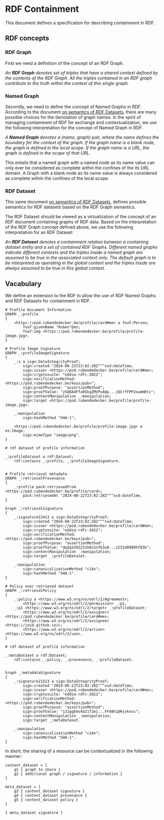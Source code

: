 # RDF Containment

This document defines a specification for describing containment in RDF.

## RDF concepts


### RDF Graph
First we need a definition of the concept of an RDF Graph.

*An **RDF Graph** denotes set of triples that have a shared context defined by the contents of the RDF Graph. All the triples contained in an RDF graph contribute to the truth within the context of this single graph.*

### Named Graph
Secondly, we need to define the concept of Named Graphs in RDF.
According to the document [on semantics of RDF Datasets](https://www.w3.org/TR/rdf11-datasets/),
there are many possible choices for the denotation of graph names.
In the spirit of managing containment of RDF for exchange and contextualization,
we use the following interpretation for the concept of Named Graph in RDF.

*A **Named Graph** denotes a (name, graph) pair, where the name defines the boundary for the context of the graph. If the graph name is a blank node, the graph is defined in the local scope. If the graph name is a URL, the graph is defined in the scope of that URL.*

This entails that a named graph with a named node as its name value can only ever be considered as complete within the confines of the its URL domain. A Graph with a blank node as its name value is always considered as complete within the confines of the local scope.

### RDF Dataset
This same document [on semantics of RDF Datasets](https://www.w3.org/TR/rdf11-datasets/),
defines possible semantics for RDF datasets based on the RDF Graph semantics.

The RDF Dataset should be viewed as a virtualization of the concept of an RDF document containing graphs of RDF data.
Based on the interpretation of the RDF Graph concept defined above, 
we use the following interpretation for an RDF Dataset:

*An **RDF Dataset** denotes a containment relation between a containing dataset entity and a set of contained RDF Graphs. Different named graphs indicate different contexts and the triples inside a named graph are assumed to be true in the associated context only. The default graph is to be interpreted as operating in the global context and the triples inside are always assumed to be true in this global context.*


## Vacabulary

We define an extension to the RDF to allow the use of RDF Named Graphs and RDF Datasets for containment in RDF.

```
# Profile Document Information
GRAPH _:profile 
{
    <https://pod.rubendedecker.be/profile/card#me> a foaf:Person;
        foaf:givenName "Ruben"@en;
        foaf:img <https://pod.rubendedecker.be/profile/profile-image.jpg>.
}

# Profile Image Signature
GRAPH _:profileImageSignature
{
    _:s a sign:DataIntegrityProof;
        sign:created "2024-08-22T23:02:28Z"^^xsd:dateTime;
        sign:issuer <https://pod.rubendedecker.be/profile/card#me>;
        sign:cryptosuite: "eddsa-rdfc-2022";
        sign:verificationMethod: <https://pod.rubendedecker.be/keys/pub>";
        sign:proofPurpose: "assertionMethod";
        sign:proofValue: "z58DAdFfa9SkqZMVPxAQp...jQCrfFPP2oumHKtz";
        sign:contentManipulation _:manipulation;
        sign:target <https://pod.rubendedecker.be/profile/profile-image.jpg>.

    _:manipulation 
        sign:hashMethod "SHA-1";

    <https://pod.rubendedecker.be/profile/profile-image.jpg> a ex:Image;
        sign:mimeType "image/png".    
}

# rdf dataset of profile information 

_:profileDataset a rdf:Dataset;
    rdf:contains _:profile, _:profileImageSignature.


# Profile retrieval metadata
GRAPH _:retrievalProvenance
{
    _:profile pack:retrievedFrom <https://pod.rubendedecker.be/profile/card>;
        pack:retrievedAt "2024-08-22T23:02:28Z"^^xsd:dateTime.
}

Graph _:retrievalSignature
{
    _:signature13412 a sign:DataIntegrityProof;
        sign:created "2024-08-22T23:02:28Z"^^xsd:dateTime;
        sign:issuer <https://pod.rubendedecker.be/profile/card#me>;
        sign:cryptosuite: "eddsa-rdfc-2022";
        sign:verificationMethod: <https://pod.rubendedecker.be/keys/pub>";
        sign:proofPurpose: "assertionMethod";
        sign:proofValue: "dqdqih92231h8n1nfb3u8...1231d8988hf83b";
        sign:contentManipulation _:manipulation;
        sign:target _:profileDataset.

    _:manipulation 
        sign:canonicalizationMethod "c14n";
        sign:hashMethod "SHA-1".
}

# Policy over retrieved dataset
GRAPH _:retrievalPolicy 
{
    _:policy a <https://www.w3.org/ns/odrl/2/Agreement>;
        <https://www.w3.org/ns/odrl/2/permission> _:p1.
    _:p1 <https://www.w3.org/ns/odrl/2/target> _:profileDataset;
        <https://www.w3.org/ns/odrl/2/assigner> <https://pod.rubendedecker.be/profile/card#me>;
        <https://www.w3.org/ns/odrl/2/assignee> <https://josd.github.io/>;
        <https://www.w3.org/ns/odrl/2/action> <https://www.w3.org/ns/odrl/2/use>.
}

# rdf dataset of profile information

_:metaDataset a rdf:Dataset;
    rdf:contains _:policy, _:provenance, _:profileDataset.


Graph _:metadataSignature
{
    _:signature21523 a sign:DataIntegrityProof;
        sign:created "2024-08-22T23:02:28Z"^^xsd:dateTime;
        sign:issuer <https://pod.rubendedecker.be/profile/card#me>;
        sign:cryptosuite: "eddsa-rdfc-2022";
        sign:verificationMethod: <https://pod.rubendedecker.be/keys/pub>";
        sign:proofPurpose: "assertionMethod";
        sign:proofValue: "131ggb4v4d21f3e1...FF88h2@Hjsknss";
        sign:contentManipulation _:manipulation;
        sign:target _:metaDataset.

    _:manipulation 
        sign:canonicalizationMethod "c14n";
        sign:hashMethod "SHA-1".
}

```

In short, the sharing of a resource can be contextualized in the following manner:

```
content_dataset = [
    g1 { graph to share }
    g2 { additional graph / signature / information }
]

meta_dataset = [
    g3 { content_dataset signature }
    g4 { content_dataset provenance }
    g5 { content_dataset policy }
]

{ meta_dataset signature }
```
